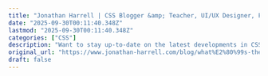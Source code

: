 ```yaml
---
title: "Jonathan Harrell | CSS Blogger &amp; Teacher, UI/UX Designer, Front-End Engineer"
date: "2025-09-30T00:11:40.348Z"
lastmod: "2025-09-30T00:11:40.348Z"
categories: ["CSS"]
description: "Want to stay up-to-date on the latest developments in CSS and JavaScript? Get tips, tutorials and thoughts from designer/developer Jonathan Harrell."
original_url: "https://www.jonathan-harrell.com/blog/what%E2%80%99s-the-deal-with-margin-collapse/"
draft: false
---
```

